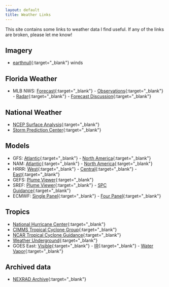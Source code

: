 ```yaml
---
layout: default
title: Weather Links
---
```


This site contains some links to weather data I find useful. If any of the links are broken, please let me know!

## Imagery

* [earthnull](https://earth.nullschool.net/){:target="_blank"} winds

## Florida Weather

* MLB NWS: [ Forecast](http://forecast.weather.gov/MapClick.php?CityName=Melbourne&state=FL&site=MLB&textField1=28.084&textField2=-80.609&e=1#.V762GZMrJE4){:target="_blank"} -  [Observations](http://w1.weather.gov/data/obhistory/KMLB.html){:target="_blank"} - [Radar](http://radar.weather.gov/ridge/radar.php?rid=MLB&product=N0R&overlay=11101111&loop=yes){:target="_blank"} - [Forecast Discussion](http://forecast.weather.gov/product.php?site=MLB&issuedby=MLB&product=AFD&format=CI&version=1&glossary=1){:target="_blank"}

## National Weather

* [NCEP Surface Analysis](http://www.wpc.ncep.noaa.gov/html/sfc-zoom.php){:target="_blank"}
* [Storm Prediction Center](http://www.spc.noaa.gov){:target="_blank"}

## Models

* GFS:  [Atlantic](http://mag.ncep.noaa.gov/model-guidance-model-parameter.php?group=Model%20Guidance&model=GFS&area=ATLANTIC&ps=area){:target="_blank"} - [North America](http://mag.ncep.noaa.gov/model-guidance-model-parameter.php?group=Model%20Guidance&model=GFS&area=NAMER&ps=area){:target="_blank"}
* NAM:  [Atlantic](http://mag.ncep.noaa.gov/model-guidance-model-parameter.php?group=Model%20Guidance&model=NAM&area=WNATL&ps=area){:target="_blank"} - [North America](http://mag.ncep.noaa.gov/model-guidance-model-parameter.php?group=Model%20Guidance&model=NAM&area=NAMER&ps=area){:target="_blank"}
* HRRR:  [West](http://mag.ncep.noaa.gov/model-guidance-model-parameter.php?group=Model%20Guidance&model=HRRR&area=WEST-US&ps=area){:target="_blank"} -  [Central](http://mag.ncep.noaa.gov/model-guidance-model-parameter.php?group=Model%20Guidance&model=HRRR&area=CENT-US&ps=area){:target="_blank"} -  [East](http://mag.ncep.noaa.gov/model-guidance-model-parameter.php?group=Model%20Guidance&model=HRRR&area=EAST-US&ps=area){:target="_blank"}
* GEFS: [Plume Viewer](http://www.emc.ncep.noaa.gov/mmb/cguastini/gefs/EMCGEFSplumes.html){:target="_blank"}
* SREF: [Plume Viewer](http://www.spc.noaa.gov/exper/sref/srefplumes/){:target="_blank"} - [SPC Guidance](http://www.spc.noaa.gov/exper/sref/){:target="_blank"}
* ECMWF: [Single Panel](http://meteocentre.com/models/models.php?mod=ecmwf&map=na&run=00&lang=en){:target="_blank"} - [Four Panel](http://schumacher.atmos.colostate.edu/weather/real_time/4panel_ecmwf/anim.php){:target="_blank"}

## Tropics

* [National Hurricane Center](http://www.nhc.noaa.gov/){:target="_blank"}
* [CIMMS Tropical Cyclone Group](http://tropic.ssec.wisc.edu/){:target="_blank"}
* [NCAR Tropical Cyclone Guidance](http://www.ral.ucar.edu/guidance/realtime/current/){:target="_blank"}
* [Weather Underground](https://www.wunderground.com/hurricane){:target="_blank"}
* GOES East: [Visible](http://www.ssd.noaa.gov/goes/east/tatl/vis-animated.gif){:target="_blank"} - [IR](http://www.ssd.noaa.gov/goes/east/tatl/rb-animated.gif){:target="_blank"} - [Water Vapor](http://www.ssd.noaa.gov/goes/east/tatl/wv-animated.gif){:target="_blank"}

## Archived data

* [NEXRAD Archive](http://www.ncdc.noaa.gov/nexradinv/map.jsp){:target="_blank"}
